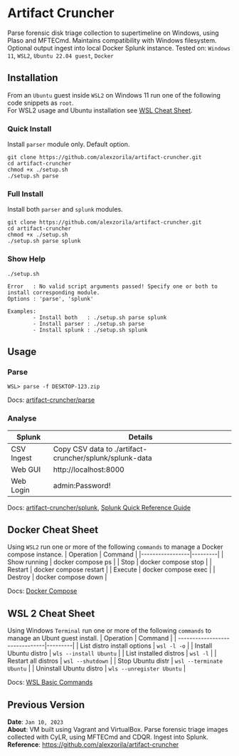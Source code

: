 # Artifact Cruncher
Parse forensic disk triage collection to supertimeline on Windows, using Plaso and MFTECmd. Maintains compatibility with Windows filesystem. Optional output ingest into local Docker Splunk instance. Tested on: `Windows 11`, `WSL2`, `Ubuntu 22.04 guest`, `Docker`

## Installation
From an `Ubuntu` guest inside `WSL2` on Windows 11 run one of the following code snippets as `root`.  
For WSL2 usage and Ubuntu installation see [WSL Cheat Sheet](#wsl-2-cheat-sheet).

### Quick Install
Install `parser` module only. Default option.
```
git clone https://github.com/alexzorila/artifact-cruncher.git
cd artifact-cruncher
chmod +x ./setup.sh
./setup.sh parse
```
### Full Install
Install both `parser` and `splunk` modules.
```
git clone https://github.com/alexzorila/artifact-cruncher.git
cd artifact-cruncher
chmod +x ./setup.sh
./setup.sh parse splunk
```

### Show Help
```
./setup.sh

Error   : No valid script arguments passed! Specify one or both to install corresponding module.
Options : 'parse', 'splunk'

Examples:
        - Install both   : ./setup.sh parse splunk
        - Install parser : ./setup.sh parse
        - Install splunk : ./setup.sh splunk
```

## Usage
<!---
### Collect
```
PS> .\velociraptor_sans_triage.exe
```
Docs: [Velociraptor](https://docs.velociraptor.app/docs/offline_triage/#offline-collections), [KAPE](https://ericzimmerman.github.io/KapeDocs/#!Pages%5C5.-gkape.md), [CyLR](https://github.com/orlikoski/CyLR?tab=readme-ov-file#examples)
-->

### Parse
```
WSL> parse -f DESKTOP-123.zip
```
Docs: [artifact-cruncher/parse](parse)

### Analyse
| Splunk        | Details |
|---------------|---------|
| CSV Ingest    | Copy CSV data to ./artifact-cruncher/splunk/splunk-data |
| Web GUI       | http://localhost:8000 |
| Web Login     | admin:Password! |

Docs: [artifact-cruncher/splunk](https://github.com/alexzorila/artifact-cruncher/tree/main/splunk), [Splunk Quick Reference Guide](https://www.splunk.com/en_us/resources/splunk-quick-reference-guide.html)

## Docker Cheat Sheet
Using `WSL2` run one or more of the following `commands` to manage a Docker compose instance.
| Operation       | Command |
|-----------------|---------|
| Show running    |	docker compose ps |
| Stop	     	  |	docker compose stop |
| Restart	      |	docker compose restart |
| Execute         |	docker compose exec |
| Destroy  		  |	docker compose down |

Docs: [Docker Compose](https://docs.docker.com/reference/cli/docker/compose/)

## WSL 2 Cheat Sheet
Using Windows `Terminal` run one or more of the following `commands` to manage an Ubunt guest install.
| Operation                      | Command |
| -------------------------------|---------|
| List distro install options    | `wsl -l -o` |
| Install Ubuntu distro          | `wls --install Ubuntu` |
| List installed distros         | `wsl -l` |
| Restart all distros            | `wsl --shutdown` |
| Stop Ubuntu distr              | `wsl --terminate Ubuntu` |
| Uninstall Ubuntu distro        |  `wls --unregister Ubuntu` |

Docs: [WSL Basic Commands](https://learn.microsoft.com/en-us/windows/wsl/basic-commands)

## Previous Version
**Date**: `Jan 10, 2023`  
**About**: VM built using Vagrant and VirtualBox. Parse forensic triage images collected with CyLR, using MFTECmd and CDQR. Ingest into Splunk.  
**Reference**: https://github.com/alexzorila/artifact-cruncher
